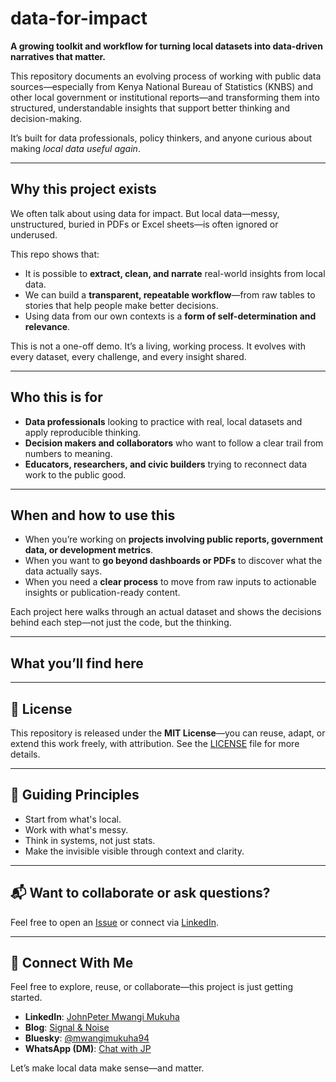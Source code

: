 # data-for-impact

**A growing toolkit and workflow for turning local datasets into data-driven narratives that matter.**

This repository documents an evolving process of working with public data sources—especially from Kenya National Bureau of Statistics (KNBS) and other local government or institutional reports—and transforming them into structured, understandable insights that support better thinking and decision-making.

It’s built for data professionals, policy thinkers, and anyone curious about making *local data useful again*.

---

## Why this project exists

We often talk about using data for impact. But local data—messy, unstructured, buried in PDFs or Excel sheets—is often ignored or underused.

This repo shows that:
- It is possible to **extract, clean, and narrate** real-world insights from local data.
- We can build a **transparent, repeatable workflow**—from raw tables to stories that help people make better decisions.
- Using data from our own contexts is a **form of self-determination and relevance**.

This is not a one-off demo. It’s a living, working process. It evolves with every dataset, every challenge, and every insight shared.

---

## Who this is for

- **Data professionals** looking to practice with real, local datasets and apply reproducible thinking.
- **Decision makers and collaborators** who want to follow a clear trail from numbers to meaning.
- **Educators, researchers, and civic builders** trying to reconnect data work to the public good.

---

## When and how to use this

- When you’re working on **projects involving public reports, government data, or development metrics**.
- When you want to **go beyond dashboards or PDFs** to discover what the data actually says.
- When you need a **clear process** to move from raw inputs to actionable insights or publication-ready content.

Each project here walks through an actual dataset and shows the decisions behind each step—not just the code, but the thinking.

---

## What you’ll find here



---

## 📌 License

This repository is released under the **MIT License**—you can reuse, adapt, or extend this work freely, with attribution. See the [LICENSE](./LICENSE) file for more details.


---

## 📌 Guiding Principles

- Start from what's local.  
- Work with what's messy.  
- Think in systems, not just stats.  
- Make the invisible visible through context and clarity.

---

## 📬 Want to collaborate or ask questions?

Feel free to open an [Issue](https://github.com/JPMwangi/data-for-impact/issues) or connect via [LinkedIn](https://www.linkedin.com/in/johnpeter-mwangi-73a22b93/).

---


## 💬 Connect With Me

Feel free to explore, reuse, or collaborate—this project is just getting started.

- **LinkedIn**: [JohnPeter Mwangi Mukuha](https://www.linkedin.com/in/johnpeter-mwangi-73a22b93/)
- **Blog**: [Signal & Noise](https://jpmwangimukuha.blogspot.com/)
- **Bluesky**: [@mwangimukuha94](https://bsky.app/profile/mwangimukuha94.bsky.social)
- **WhatsApp (DM)**: [Chat with JP](https://wa.link/28muqh)


Let’s make local data make sense—and matter.
